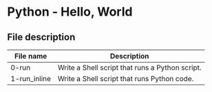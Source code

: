 # Python - Hello, World

## File description

| File name    | Description                                     |
| ------------ | ----------------------------------------------- |
| 0-run        | Write a Shell script that runs a Python script. |
| 1-run_inline | Write a Shell script that runs Python code.     |
